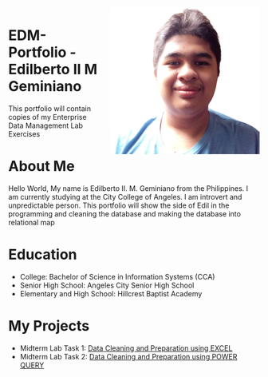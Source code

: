 <img src="RANDOM/halata.png" alt="Image Description" width="300" style="float: right; margin-left: 20px;" />


# EDM-Portfolio - Edilberto II M Geminiano 
This portfolio will contain copies of my Enterprise Data Management Lab Exercises 
# About Me 
Hello World, My name is Edilberto II. M. Geminiano from the Philippines. I am currently studying at the City College of Angeles. 
               I am introvert and unpredictable person. This portfolio will show the side of Edil in the programming and 
                         cleaning the database and  making the database into relational map 
# Education 
* College: Bachelor of Science in Information Systems (CCA)
* Senior High School: Angeles City Senior High School
* Elementary and High School: Hillcrest Baptist Academy  
# My Projects 
 
* Midterm Lab Task 1: [Data Cleaning and Preparation using EXCEL](https://github.com/EDILBERTOGEMINIANO/edilbertogemini/blob/main/MIDTERM%20LAB%20TASK%201/readme.md)
* Midterm Lab Task 2: [Data Cleaning and Preparation using POWER QUERY](https://github.com/EDILBERTOGEMINIANO/edilbertogemini/edit/main/MIDTERM%20LAB%20ACTIVITY%20TASK%202%20/readme.md)

</div>
